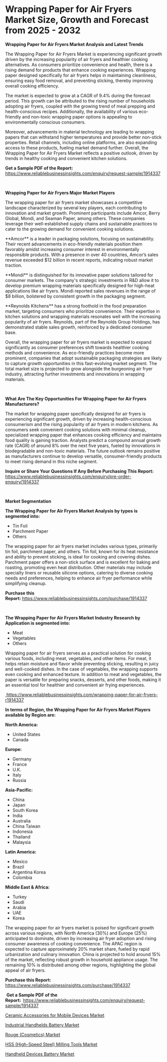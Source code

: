 <p><h1>Wrapping Paper for Air Fryers Market Size, Growth and Forecast from 2025 - 2032</h1></p><p><strong>Wrapping Paper for Air Fryers Market Analysis and Latest Trends</strong></p>
<p><p>The Wrapping Paper for Air Fryers Market is experiencing significant growth driven by the increasing popularity of air fryers and healthier cooking alternatives. As consumers prioritize convenience and health, there is a rising demand for products that enhance cooking experiences. Wrapping paper designed specifically for air fryers helps in maintaining cleanliness, ensuring easy food removal, and preventing sticking, thereby improving overall cooking efficiency.</p><p>The market is expected to grow at a CAGR of 9.4% during the forecast period. This growth can be attributed to the rising number of households adopting air fryers, coupled with the growing trend of meal prepping and health-conscious recipes. Additionally, the availability of various eco-friendly and non-toxic wrapping paper options is appealing to environmentally conscious consumers.</p><p>Moreover, advancements in material technology are leading to wrapping papers that can withstand higher temperatures and provide better non-stick properties. Retail channels, including online platforms, are also expanding access to these products, fueling market demand further. Overall, the Wrapping Paper for Air Fryers Market reflects a positive outlook, driven by trends in healthy cooking and convenient kitchen solutions.</p></p>
<p><strong>Get a Sample PDF of the Report:&nbsp;</strong> <a href="https://www.reliablebusinessinsights.com/enquiry/request-sample/1914337?utm_campaign=60&utm_medium=2&utm_source=Github&utm_content=ia&utm_term=10022025&utm_id=wrapping-paper-for-air-fryers">https://www.reliablebusinessinsights.com/enquiry/request-sample/1914337</a></p>
<p>&nbsp;</p>
<p><strong>Wrapping Paper for Air Fryers Major Market Players</strong></p>
<p><p>The wrapping paper for air fryers market showcases a competitive landscape characterized by several key players, each contributing to innovation and market growth. Prominent participants include Amcor, Berry Global, Mondi, and Seaman Paper, among others. These companies leverage their well-established supply chains and sustainable practices to cater to the growing demand for convenient cooking solutions.</p><p>**Amcor** is a leader in packaging solutions, focusing on sustainability. Their recent advancements in eco-friendly materials position them favorably amidst increasing consumer interest in environmentally responsible products. With a presence in over 40 countries, Amcor’s sales revenue exceeded $12 billion in recent reports, indicating robust market traction.</p><p>**Mondi** is distinguished for its innovative paper solutions tailored for consumer markets. The company's strategic investments in R&D allow it to develop premium wrapping materials specifically designed for high-heat applications like air fryers. Mondi reported sales revenues in the range of $8 billion, bolstered by consistent growth in the packaging segment.</p><p>**Reynolds Kitchens** has a strong foothold in the food preparation market, targeting consumers who prioritize convenience. Their expertise in kitchen solutions and wrapping materials resonates well with the increasing popularity of air fryers. Reynolds, part of the Reynolds Group Holdings, has demonstrated stable sales growth, reinforced by a dedicated consumer base.</p><p>Overall, the wrapping paper for air fryers market is expected to expand significantly as consumer preferences shift towards healthier cooking methods and convenience. As eco-friendly practices become more prominent, companies that adopt sustainable packaging strategies are likely to capture growth opportunities in this fast-evolving market segment. The total market size is projected to grow alongside the burgeoning air fryer industry, attracting further investments and innovations in wrapping materials.</p></p>
<p>&nbsp;</p>
<p><strong>What Are The Key Opportunities For Wrapping Paper for Air Fryers Manufacturers?</strong></p>
<p><p>The market for wrapping paper specifically designed for air fryers is experiencing significant growth, driven by increasing health-conscious consumerism and the rising popularity of air fryers in modern kitchens. As consumers seek convenient cooking solutions with minimal cleanup, specialized wrapping paper that enhances cooking efficiency and maintains food quality is gaining traction. Analysts predict a compound annual growth rate (CAGR) of around 8% over the next five years, fueled by innovations in biodegradable and non-toxic materials. The future outlook remains positive as manufacturers continue to develop versatile, consumer-friendly products to meet rising demand in this niche segment.</p></p>
<p><strong>Inquire or Share Your Questions If Any Before Purchasing This Report:</strong> <a href="https://www.reliablebusinessinsights.com/enquiry/pre-order-enquiry/1914337?utm_campaign=60&utm_medium=2&utm_source=Github&utm_content=ia&utm_term=10022025&utm_id=wrapping-paper-for-air-fryers">https://www.reliablebusinessinsights.com/enquiry/pre-order-enquiry/1914337</a></p>
<p>&nbsp;</p>
<p><strong>Market Segmentation</strong></p>
<p><strong>The Wrapping Paper for Air Fryers Market Analysis by types is segmented into:</strong></p>
<p><ul><li>Tin Foil</li><li>Parchment Paper</li><li>Others</li></ul></p>
<p><p>The wrapping paper for air fryers market includes various types, primarily tin foil, parchment paper, and others. Tin foil, known for its heat resistance and ability to prevent sticking, is ideal for cooking and covering dishes. Parchment paper offers a non-stick surface and is excellent for baking and roasting, promoting even heat distribution. Other materials may include specialty liners or reusable silicone options, catering to diverse cooking needs and preferences, helping to enhance air fryer performance while simplifying cleanup.</p></p>
<p><strong>Purchase this Report:&nbsp;</strong><a href="https://www.reliablebusinessinsights.com/purchase/1914337?utm_campaign=60&utm_medium=2&utm_source=Github&utm_content=ia&utm_term=10022025&utm_id=wrapping-paper-for-air-fryers">https://www.reliablebusinessinsights.com/purchase/1914337</a></p>
<p>&nbsp;</p>
<p><strong>The Wrapping Paper for Air Fryers Market Industry Research by Application is segmented into:</strong></p>
<p><ul><li>Meat</li><li>Vegetables</li><li>Others</li></ul></p>
<p><p>Wrapping paper for air fryers serves as a practical solution for cooking various foods, including meat, vegetables, and other items. For meat, it helps retain moisture and flavor while preventing sticking, resulting in juicy and well-cooked dishes. In the case of vegetables, the wrapping supports even cooking and enhanced texture. In addition to meat and vegetables, the paper is versatile for preparing snacks, desserts, and other foods, making it an essential tool for healthier and convenient air frying experiences.</p></p>
<p><a href="https://www.reliablebusinessinsights.com/wrapping-paper-for-air-fryers-r1914337?utm_campaign=60&utm_medium=2&utm_source=Github&utm_content=ia&utm_term=10022025&utm_id=wrapping-paper-for-air-fryers">&nbsp;https://www.reliablebusinessinsights.com/wrapping-paper-for-air-fryers-r1914337</a></p>
<p><strong>In terms of Region, the Wrapping Paper for Air Fryers Market Players available by Region are:</strong></p>
<p>
    <p> <strong> North America: </strong>
        <ul>
            <li>United States</li>
            <li>Canada</li>
        </ul>
        </p> 
    <p> <strong> Europe: </strong>
        <ul>
            <li>Germany</li>
            <li>France</li>
            <li>U.K.</li>
            <li>Italy</li>
            <li>Russia</li>
        </ul>
        </p> 
    <p> <strong> Asia-Pacific: </strong>
        <ul>
            <li>China</li>
            <li>Japan</li>
            <li>South Korea</li>
            <li>India</li>
            <li>Australia</li>
            <li>China Taiwan</li>
            <li>Indonesia</li>
            <li>Thailand</li>
            <li>Malaysia</li>
        </ul>
        </p> 
    <p> <strong> Latin America: </strong>
        <ul>
            <li>Mexico</li>
            <li>Brazil</li>
            <li>Argentina Korea</li>
            <li>Colombia</li>
        </ul>
        </p> 
    <p> <strong> Middle East & Africa: </strong>
        <ul>
            <li>Turkey</li>
            <li>Saudi</li>
            <li>Arabia</li>
            <li>UAE</li>
            <li>Korea</li>
        </ul>
    </p>
    </p>
<p><p>The wrapping paper for air fryers market is poised for significant growth across various regions, with North America (30%) and Europe (25%) anticipated to dominate, driven by increasing air fryer adoption and rising consumer awareness of cooking convenience. The APAC region is expected to capture approximately 20% market share, fueled by rapid urbanization and culinary innovation. China is projected to hold around 15% of the market, reflecting robust growth in household appliance usage. The remaining 10% is distributed among other regions, highlighting the global appeal of air fryers.</p></p>
<p><strong>Purchase this Report: </strong><a href="https://www.reliablebusinessinsights.com/purchase/1914337?utm_campaign=60&utm_medium=2&utm_source=Github&utm_content=ia&utm_term=10022025&utm_id=wrapping-paper-for-air-fryers">https://www.reliablebusinessinsights.com/purchase/1914337</a></p>
<p>&nbsp;<strong>Get a Sample PDF of the Report:&nbsp;&nbsp;</strong><a href="https://www.reliablebusinessinsights.com/enquiry/request-sample/1914337?utm_campaign=60&utm_medium=2&utm_source=Github&utm_content=ia&utm_term=10022025&utm_id=wrapping-paper-for-air-fryers">https://www.reliablebusinessinsights.com/enquiry/request-sample/1914337</a></p>
<p><strong></strong></p>
<p><p><a href="https://github.com/tjoensfibich/Market-Research-Report-List-1/blob/main/ceramic-accessories-for-mobile-devices-market.md?utm_campaign=60&utm_medium=2&utm_source=Github&utm_content=ia&utm_term=10022025&utm_id=wrapping-paper-for-air-fryers">Ceramic Accessories for Mobile Devices Market</a></p><p><a href="https://github.com/awalinfucci/Market-Research-Report-List-1/blob/main/industrial-handhelds-battery-market.md?utm_campaign=60&utm_medium=2&utm_source=Github&utm_content=ia&utm_term=10022025&utm_id=wrapping-paper-for-air-fryers">Industrial Handhelds Battery Market</a></p><p><a href="https://github.com/rebheelder/Market-Research-Report-List-1/blob/main/rouge-cosmetics-market.md?utm_campaign=60&utm_medium=2&utm_source=Github&utm_content=ia&utm_term=10022025&utm_id=wrapping-paper-for-air-fryers">Rouge (Cosmetics) Market</a></p><p><a href="https://github.com/alanepetevi/Market-Research-Report-List-1/blob/main/hss-high-speed-steel-milling-tools-market.md?utm_campaign=60&utm_medium=2&utm_source=Github&utm_content=ia&utm_term=10022025&utm_id=wrapping-paper-for-air-fryers">HSS (High-Speed Steel) Milling Tools Market</a></p><p><a href="https://github.com/iceknahomi/Market-Research-Report-List-1/blob/main/handheld-devices-battery-market.md?utm_campaign=60&utm_medium=2&utm_source=Github&utm_content=ia&utm_term=10022025&utm_id=wrapping-paper-for-air-fryers">Handheld Devices Battery Market</a></p></p>